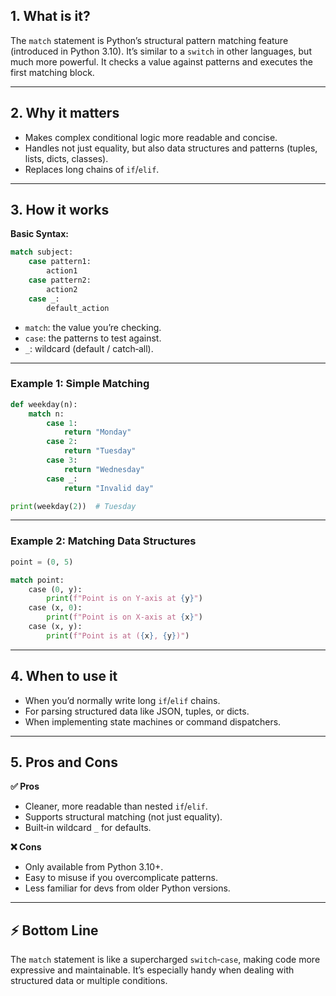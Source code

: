 ## 1. What is it?

The `match` statement is Python’s structural pattern matching feature (introduced in Python 3.10). It’s similar to a `switch` in other languages, but much more powerful. It checks a value against patterns and executes the first matching block.

---

## 2. Why it matters

- Makes complex conditional logic more readable and concise.
- Handles not just equality, but also data structures and patterns (tuples, lists, dicts, classes).
- Replaces long chains of `if`/`elif`.

---

## 3. How it works

**Basic Syntax:**

```python
match subject:
    case pattern1:
        action1
    case pattern2:
        action2
    case _:
        default_action
```

- `match`: the value you’re checking.
- `case`: the patterns to test against.
- `_`: wildcard (default / catch‑all).

---

### Example 1: Simple Matching

```python
def weekday(n):
    match n:
        case 1:
            return "Monday"
        case 2:
            return "Tuesday"
        case 3:
            return "Wednesday"
        case _:
            return "Invalid day"

print(weekday(2))  # Tuesday
```

---

### Example 2: Matching Data Structures

```python
point = (0, 5)

match point:
    case (0, y):
        print(f"Point is on Y-axis at {y}")
    case (x, 0):
        print(f"Point is on X-axis at {x}")
    case (x, y):
        print(f"Point is at ({x}, {y})")
```

---

## 4. When to use it

- When you’d normally write long `if`/`elif` chains.
- For parsing structured data like JSON, tuples, or dicts.
- When implementing state machines or command dispatchers.

---

## 5. Pros and Cons

**✅ Pros**
- Cleaner, more readable than nested `if`/`elif`.
- Supports structural matching (not just equality).
- Built‑in wildcard `_` for defaults.

**❌ Cons**
- Only available from Python 3.10+.
- Easy to misuse if you overcomplicate patterns.
- Less familiar for devs from older Python versions.

---

## ⚡ Bottom Line

The `match` statement is like a supercharged `switch`‑`case`, making code more expressive and maintainable. It’s especially handy when dealing with structured data or multiple conditions.
